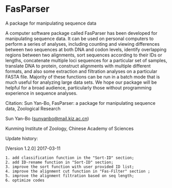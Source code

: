 # FasParser
A package for manipulating sequence data

A computer software package called FasParser has been developed for manipulating sequence data. It can be used on personal computers to perform a series of analyses, including counting and viewing differences between two sequences at both DNA and codon levels, identify overlapping regions between two alignments, sort sequences according to their IDs or lengths, concatenate multiple loci sequences for a particular set of samples, translate DNA to protein, construct alignments with multiple different formats, and also some extraction and filtration analyses on a particular FASTA file. Majority of these functions can be run in a batch mode that is much useful for analyzing large data sets. We hope our package will be helpful for a broad audience, particularly those without programming experience in sequence analyses. 

Citation:
Sun Yan-Bo, FasParser: a package for manipulating sequence data, Zoological Research


Sun Yan-Bo (sunyanbo@mail.kiz.ac.cn)

Kunming Institute of Zoology, Chinese Academy of Sciences


Update history:

[Version 1.2.0] 2017-03-11

    1. add classification function in the "Sort-ID" section;
    2. add ID-rename function in "Sort-ID" section;
    3. improve the sort function with user provided ID list;
    4. improve the alignment cut function in "Fas-Filter" section ;
    5. improve the alignment filtration based on seq length;
    6. optimize codes
    
